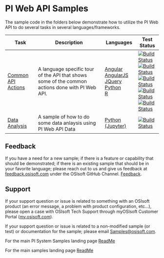 # PI Web API Samples

The sample code in the folders below demonstrate how to utilize the PI Web API to do several tasks in several languages/frameworks.

| Task                                                                                       | Description                                                                                     | Languages                                                                                                                                                                                                                                                                                                                                                                                                              | Test Status                                                                                                                                                                                                                                                                                                                                                                                                                                                                                                                                                                                                                                                                                                                                                                                                                                                                                                                                                                                                                                                                                                                                                                                                                                                                                                                                                                                                                                                                                                                                                                                                                                                                                                                                                                                                                                                                                                                                                                                 |
| ------------------------------------------------------------------------------------------ | ----------------------------------------------------------------------------------------------- | ---------------------------------------------------------------------------------------------------------------------------------------------------------------------------------------------------------------------------------------------------------------------------------------------------------------------------------------------------------------------------------------------------------------------- | ------------------------------------------------------------------------------------------------------------------------------------------------------------------------------------------------------------------------------------------------------------------------------------------------------------------------------------------------------------------------------------------------------------------------------------------------------------------------------------------------------------------------------------------------------------------------------------------------------------------------------------------------------------------------------------------------------------------------------------------------------------------------------------------------------------------------------------------------------------------------------------------------------------------------------------------------------------------------------------------------------------------------------------------------------------------------------------------------------------------------------------------------------------------------------------------------------------------------------------------------------------------------------------------------------------------------------------------------------------------------------------------------------------------------------------------------------------------------------------------------------------------------------------------------------------------------------------------------------------------------------------------------------------------------------------------------------------------------------------------------------------------------------------------------------------------------------------------------------------------------------------------------------------------------------------------------------------------------------------------- |
| [Common API Actions](COMMON_ACTION_README.md)                                              | A language specific tour of the API that shows some of the common actions done with PI Web API. | [Angular](https://github.com/osisoft/sample-pi_web_api-common_actions-angular) </br> [AngularJS](https://github.com/osisoft/sample-pi_web_api-common_actions-angularjs) </br> [JQuery](https://github.com/osisoft/sample-pi_web_api-common_actions-jquery) </br> [Python](https://github.com/osisoft/sample-pi_web_api-common_actions-python) </br> [R](https://github.com/osisoft/sample-pi_web_api-common_actions-r) | [![Build Status](https://dev.azure.com/osieng/engineering/_apis/build/status/product-readiness/PI-System/osisoft.sample-pi_web_api-common_actions-angular?repoName=osisoft%2Fsample-pi_web_api-common_actions-angular&branchName=main)](https://dev.azure.com/osieng/engineering/_build/latest?definitionId=2647&repoName=osisoft%2Fsample-pi_web_api-common_actions-angular&branchName=main) </br> [![Build Status](https://dev.azure.com/osieng/engineering/_apis/build/status/product-readiness/PI-System/osisoft.sample-pi_web_api-common_actions-angularjs?repoName=osisoft%2Fsample-pi_web_api-common_actions-angularjs&branchName=main)](https://dev.azure.com/osieng/engineering/_build/latest?definitionId=2667&repoName=osisoft%2Fsample-pi_web_api-common_actions-angularjs&branchName=main) </br> [![Build Status](https://dev.azure.com/osieng/engineering/_apis/build/status/product-readiness/PI-System/osisoft.sample-pi_web_api-common_actions-jquery?repoName=osisoft%2Fsample-pi_web_api-common_actions-jquery&branchName=main)](https://dev.azure.com/osieng/engineering/_build/latest?definitionId=2662&repoName=osisoft%2Fsample-pi_web_api-common_actions-jquery&branchName=main) </br> [![Build Status](https://dev.azure.com/osieng/engineering/_apis/build/status/product-readiness/PI-System/osisoft.sample-pi_web_api-common_actions-python?repoName=osisoft%2Fsample-pi_web_api-common_actions-python&branchName=main)](https://dev.azure.com/osieng/engineering/_build/latest?definitionId=2663&repoName=osisoft%2Fsample-pi_web_api-common_actions-python&branchName=main) </br> [![Build Status](https://dev.azure.com/osieng/engineering/_apis/build/status/product-readiness/PI-System/osisoft.sample-pi_web_api-common_actions-r?repoName=osisoft%2Fsample-pi_web_api-common_actions-r&branchName=main)](https://dev.azure.com/osieng/engineering/_build/latest?definitionId=2664&repoName=osisoft%2Fsample-pi_web_api-common_actions-r&branchName=main) |
| [Data Analysis](https://github.com/osisoft/sample-pi_web_api-data_analysis_jupyter-python) | A sample of how to do some data anlaysis using PI Web API Data                                  | [Python (Jupyter)](https://github.com/osisoft/sample-pi_web_api-data_analysis_jupyter-python)                                                                                                                                                                                                                                                                                                                          | [![Build Status](https://dev.azure.com/osieng/engineering/_apis/build/status/product-readiness/PI-System/osisoft.sample-pi_web_api-data_analysis_jupyter-python?branchName=main)](https://dev.azure.com/osieng/engineering/_build/latest?definitionId=3088&branchName=main)                                                                                                                                                                                                                                                                                                                                                                                                                                                                                                                                                                                                                                                                                                                                                                                                                                                                                                                                                                                                                                                                                                                                                                                                                                                                                                                                                                                                                                                                                                                                                                                                                                                                                                                 |

## Feedback

If you have a need for a new sample; if there is a feature or capability that should be demonstrated; if there is an existing sample that should be in your favorite language; please reach out to us and give us feedback at [feedback.osisoft.com](https://feedback.osisoft.com) under the OSIsoft GitHub Channel. [Feedback](https://feedback.osisoft.com/forums/922279-osisoft-github).

## Support

If your support question or issue is related to something with an OSIsoft product (an error message, a problem with product configuration, etc...), please open a case with OSIsoft Tech Support through myOSIsoft Customer Portal ([my.osisoft.com](https://my.osisoft.com)).

If your support question or issue is related to a non-modified sample (or test) or documentation for the sample; please email Samples@osisoft.com.

For the main PI System Samples landing page [ReadMe](https://github.com/osisoft/OSI-Samples-PI-System)

For the main samples landing page [ReadMe](https://github.com/osisoft/OSI-Samples)
